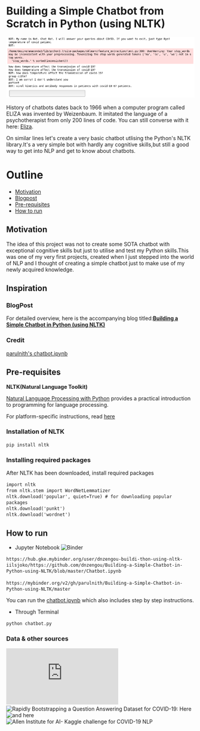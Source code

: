 # Building a Simple Chatbot from Scratch in Python (using NLTK)

<!--![Alt text](https://cdn-images-1.medium.com/max/800/1*pPcVfZ7i-gLMabUol3zezA.gif)-->
![Alt text](Screenshot_Chat-with-CovidQA.png)

History of chatbots dates back to 1966 when a computer program called ELIZA was invented by Weizenbaum. It imitated the language of a psychotherapist from only 200 lines of code. You can still converse with it here: [Eliza](http://psych.fullerton.edu/mbirnbaum/psych101/Eliza.htm?utm_source=ubisend.com&utm_medium=blog-link&utm_campaign=ubisend). 

On similar lines let's create a very basic chatbot utlising the Python's NLTK library.It's a very simple bot with hardly any cognitive skills,but still a good way to get into NLP and get to know about chatbots.


# Outline
* [Motivation](#motivation)
* [Blogpost](#blogpost)
* [Pre-requisites](#pre-requisites)
* [How to run](#how-to-run)


## Motivation
The idea of this project was not to create some SOTA chatbot with exceptional cognitive skills but just to utilise and test my Python skills.This was one of my very first projects, created  when I just stepped into the world of NLP and I thought of creating a simple chatbot just to make use of my newly acquired knowledge.


## Inspiration

### BlogPost
For detailed overview, here is the accompanying blog titled:**[Building a Simple Chatbot in Python (using NLTK)](https://medium.com/analytics-vidhya/building-a-simple-chatbot-in-python-using-nltk-7c8c8215ac6e)**

### Credit
[parulnith's chatbot.ipynb](https://github.com/parulnith/Building-a-Simple-Chatbot-in-Python-using-NLTK/blob/master/Chatbot.ipynb) 



## Pre-requisites
**NLTK(Natural Language Toolkit)**

[Natural Language Processing with Python](http://www.nltk.org/book/) provides a practical introduction to programming for language processing.

For platform-specific instructions, read [here](https://www.nltk.org/install.html)

### Installation of NLTK
```
pip install nltk
```
### Installing required packages
After NLTK has been downloaded, install required packages
```
import nltk
from nltk.stem import WordNetLemmatizer
nltk.download('popular', quiet=True) # for downloading popular packages
nltk.download('punkt') 
nltk.download('wordnet') 
```

## How to run
* Jupyter Notebook ![Binder](https://mybinder.org/v2/gh/dnzengou/chat-with-CovidQA/master?urlpath=https%3A%2F%2Fgithub.com%2Fdnzengou%2Fchat-with-CovidQA%2Fblob%2Fmaster%2FChat-with-CovidQA.ipynb)
```
https://hub.gke.mybinder.org/user/dnzengou-buildi-thon-using-nltk-iilsjoko/https://github.com/dnzengou/Building-a-Simple-Chatbot-in-Python-using-NLTK/blob/master/Chatbot.ipynb

https://mybinder.org/v2/gh/parulnith/Building-a-Simple-Chatbot-in-Python-using-NLTK/master 
```

You can run the [chatbot.ipynb](https://github.com/dnzengou/Building-a-Simple-Chatbot-in-Python-using-NLTK/blob/master/Chatbot.ipynb) which also includes step by step instructions.
* Through Terminal
```
python chatbot.py
```

### Data & other sources
![CovidQA on CORD-19](https://raw.githubusercontent.com/castorini/pygaggle/master/data/kaggle-lit-review-0.1.json) <br>
![Rapidly Bootstrapping a Question Answering Dataset for COVID-19: Here](https://cord-19.apps.allenai.org/?q=dataset&o=0&sz=10) </br>
![and here](https://www.semanticscholar.org/paper/Rapidly-Bootstrapping-a-Question-Answering-Dataset-Tang-Nogueira/0f995b05821b58b02e914422b56fba615d0e8d7f) <br>
![Allen Institute for AI- Kaggle challenge for COVID-19 NLP](https://www.kaggle.com/allen-institute-for-ai/CORD-19-research-challenge) </br>
